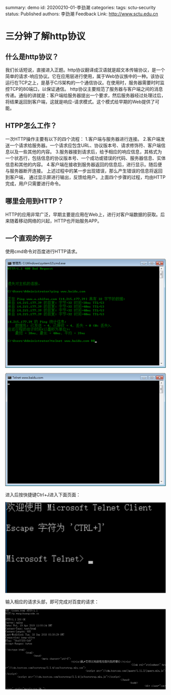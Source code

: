 summary: demo
id: 20200210-01-李劲潮
categories:
tags: sctu-security
status: Published
authors: 李劲潮
Feedback Link: http://www.sctu.edu.cn

# 三分钟了解http协议

## 什么是http协议？

我们长话短说，直接进入正题。http协议翻译成汉语就是超文本传输协议，是一个简单的请求-响应协议。它在应用层进行使用，属于Web协议族中的一种。该协议运行在TCP之上，是基于C/S架构的一个通信协议。在使用时，服务器需要时时监控TCP的80端口，以保证通信。
http协议主要规范了服务器与客户端之间的消息传递。通俗的讲就是：客户端给服务器提出一个要求，然后服务器经过处理过后，将结果返回到客户端，这就是响应-请求模式。这个模式给早期的Web提供了可能。

## HTPP怎么工作？

一次HTTP操作主要有以下的四个流程：
1.客户端与服务器进行连接。
2.客户端发送一个请求给服务器。一个请求应包含URL、协议版本号、请求修饰符、客户端信息以及一些其他的内容。
3.服务器接到请求后，给予相应的响应信息，其格式为一个状态行，包括信息的协议版本号、一个成功或错误的代码、服务器信息、实体信息和其他的内容。
4.客户端在接收到服务器返回的信息后，进行显示。随后便与服务器断开连接。
上述过程中的某一步出现错误，那么产生错误的信息将返回到客户端， 通过显示屏进行输出，反馈给用户。上面四个步骤的过程，均由HTTP完成，用户只需要进行命令。


## 哪里会用到HTTP？

HTTP的应用非常广泛，早期主要是应用在Web上，进行对客户端数据的获取。后来随着移动网络的兴起，HTTP也开始服务APP。

## 一个直观的例子

使用cmd命令对百度进行HTTP请求。

![](assets/20200210-01-李劲潮-1.png)

![](assets/20200210-01-李劲潮-2.png)

进入后按快捷键Ctrl+J进入下面页面：

![](assets/20200210-01-李劲潮-3.png)

输入相应的请求头部，即可完成对百度的请求：

![](assets/20200210-01-李劲潮-4.png)
